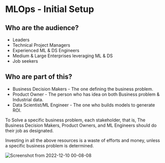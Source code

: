 # MLOps - Initial Setup
## Who are the audience?
- Leaders
- Technical Project Managers
- Experienced ML & DS Engineers
- Medium & Large Enterprises leveraging ML & DS
- Job seekers
## Who are part of this?
- Business Decision Makers - The one defining the business problem.
- Product Owner - The person who has idea on both Business problem & Industrial data.
- Data Scientist/ML Engineer - The one who builds models to generate ROI.

To Solve a specific business problem, each stakeholder, that is, The Business Decision Makers, Product Owners, and ML Engineers should do their job as designated.

Investing in all the above resources is a waste of efforts and money, unless a specific business problem is determined.

![Screenshot from 2022-12-10 00-08-08](https://user-images.githubusercontent.com/19406666/206770087-42f1be67-15b8-41f9-b423-0c69eded3916.png)

